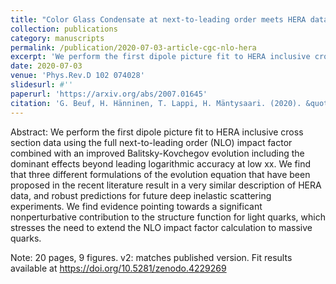 ```yaml
---
title: "Color Glass Condensate at next-to-leading order meets HERA data"
collection: publications
category: manuscripts
permalink: /publication/2020-07-03-article-cgc-nlo-hera
excerpt: 'We perform the first dipole picture fit to HERA inclusive cross section data using the full next-to-leading order (NLO) impact factor combined with an improved Balitsky-Kovchegov evolution including the dominant effects beyond leading logarithmic accuracy at low xx. We find that three different formulations of the evolution equation that have been proposed in the recent literature result in a very similar description of HERA data, and robust predictions for future deep inelastic scattering experiments. We find evidence pointing towards a significant nonperturbative contribution to the structure function for light quarks, which stresses the need to extend the NLO impact factor calculation to massive quarks.'
date: 2020-07-03
venue: 'Phys.Rev.D 102 074028'
slidesurl: #''
paperurl: 'https://arxiv.org/abs/2007.01645'
citation: 'G. Beuf, H. Hänninen, T. Lappi, H. Mäntysaari. (2020). &quot;Color Glass Condensate at next-to-leading order meets HERA data&quot;, <i>Phys.Rev.D</i>. 102 (2020) 074028.'
---
```


Abstract:
We perform the first dipole picture fit to HERA inclusive cross section data using the full next-to-leading order (NLO) impact factor combined with an improved Balitsky-Kovchegov evolution including the dominant effects beyond leading logarithmic accuracy at low xx. We find that three different formulations of the evolution equation that have been proposed in the recent literature result in a very similar description of HERA data, and robust predictions for future deep inelastic scattering experiments. We find evidence pointing towards a significant nonperturbative contribution to the structure function for light quarks, which stresses the need to extend the NLO impact factor calculation to massive quarks.

Note:
20 pages, 9 figures. v2: matches published version. Fit results available at https://doi.org/10.5281/zenodo.4229269
